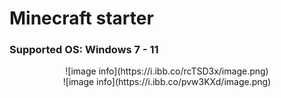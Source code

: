 # Minecraft starter

### Supported OS: Windows 7 - 11

<center>![image info](https://i.ibb.co/rcTSD3x/image.png)
<center>![image info](https://i.ibb.co/pvw3KXd/image.png)
 
